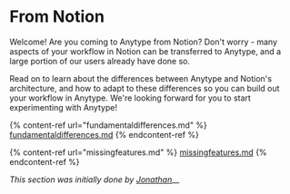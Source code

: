 # From Notion

Welcome! Are you coming to Anytype from Notion? Don't worry - many aspects of your workflow in Notion can be transferred to Anytype, and a large portion of our users already have done so.

Read on to learn about the differences between Anytype and Notion's architecture, and how to adapt to these differences so you can build out your workflow in Anytype. We're looking forward for you to start experimenting with Anytype!

{% content-ref url="fundamentaldifferences.md" %}
[fundamentaldifferences.md](fundamentaldifferences.md)
{% endcontent-ref %}

{% content-ref url="missingfeatures.md" %}
[missingfeatures.md](missingfeatures.md)
{% endcontent-ref %}

_This section was initially done by_ [_Jonathan_](https://github.com/jonathan2384)__
